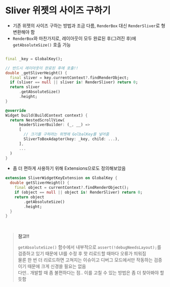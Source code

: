 # Sliver 위젯의 사이즈 구하기

- 기존 위젯의 사이즈 구하는 방법과 조금 다름, `RenderBox` 대신 `RenderSliver`로 형변환해야 함
- `RenderBox`와 마찬가지로, 레이아웃이 모두 완료된 후(그려진 후)에 `getAbsoluteSize()` 호출 가능

```dart

final _key = GlobalKey();

// 반드시 레이아웃이 완료된 후에 호출!!
double _getSliverHeight() {
  final sliver = key.currentContext?.findRenderObject;
  if (sliver == null || sliver is! RenderSliver) return 0;
  return sliver
      .getAbsoluteSize()
      .height;
}

@override
Widget build(BuildContext context) {
  return NestedScrollView(
      headerSliverBuilder: (_, __) =>
      [
        // 크기를 구하려는 위젯에 GolbalKey를 넣어줌
        SliverToBoxAdapter(key: _key, child: ...),
      ],
      ...
  )
}
```

- 좀 더 편하게 사용하기 위해 Extensions으로도 정의해보았음

```dart
extension SliverWidgetKeyExtension on GlobalKey {
  double getSliverHeight() {
    final object = currentContext?.findRenderObject();
    if (object == null || object is! RenderSliver) return 0;
    return object
        .getAbsoluteSize()
        .height;
  }
}
```

<br/>

> **참고!!**
>
> `getAbsoluteSize()` 함수에서 내부적으로 `assert(!debugNeedsLayout);`를 검증하고 있기 때문에 UI를 수정 후 핫 리로드할 때마다 오류가
> 띄워짐  
> 물론 한 번 더 리로드하면 고쳐지는 이슈이고 디버그 모드에서만 작동하는 검증이기 때문에 크게 신경쓸 필요는 없음  
> 다만.. 개발할 때 좀 불편하다는 점.. 이를 고칠 수 있는 방법은 좀 더 찾아봐야 할 듯함